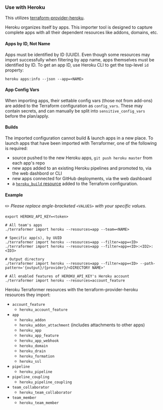 ### Use with Heroku

This utilizes [terraform-provider-heroku](https://registry.terraform.io/providers/heroku/heroku/latest).

Heroku organizes itself by apps. This importer tool is designed to capture complete apps with all their dependent resources like addons, domains, etc.

#### Apps by ID, Not Name

Apps must be identified by ID (UUID). Even though some resources may import successfully when filtering by app name, apps themselves must be identified by ID. To get an app ID, use Heroku CLI to get the top-level `id` property:

```
heroku apps:info --json --app=<NAME>
```

#### App Config Vars

When importing apps, their settable config vars (those not from add-ons) are added to the Terraform configuration as `config_vars`. These may contain secrets, and can manually be split into `sensitive_config_vars` before the plan/apply.

#### Builds

The imported configuration cannot build & launch apps in a new place. To launch apps that have been imported with Terraformer, one of the following is required:
* source pushed to the new Heroku apps, `git push heroku master` from each app's repo
* new apps added to an existing Heroku pipelines and promoted to, via the web dashbord or CLI
* new apps connected for GitHub deployments, via the web dashboard
* a [`heroku_build` resource](https://registry.terraform.io/providers/heroku/heroku/latest/docs/resources/build) added to the Terraform configuration.

#### Example

✏️  *Please replace angle-bracketed* `<VALUES>` *with your specific values.*

```
export HEROKU_API_KEY=<token>

# All team's apps
./terraformer import heroku --resources=app --team=<NAME>

# Specific app(s), by UUID
./terraformer import heroku --resources=app --filter=app=<ID>
./terraformer import heroku --resources=app --filter=app=<ID>:<ID2>:<ID3>

# Output directory
./terraformer import heroku --resources=app --filter=app=<ID> --path-pattern='{output}/{provider}/<DIRECTORY NAME>'

# All enabled features of HEROKU_API_KEY's Heroku account
./terraformer import heroku --resources=account_feature
```

Heroku Terraformer resources with the terraform-provider-heroku resources they import:

*   `account_feature`
    * `heroku_account_feature`
*   `app`
    * `heroku_addon`
    * `heroku_addon_attachment` (includes attachments to other apps)
    * `heroku_app`
    * `heroku_app_feature`
    * `heroku_app_webhook`
    * `heroku_domain`
    * `heroku_drain`
    * `heroku_formation`
    * `heroku_ssl`
*   `pipeline`
    * `heroku_pipeline`
*   `pipeline_coupling`
    * `heroku_pipeline_coupling`
*   `team_collaborator`
    * `heroku_team_collaborator`
*   `team_member`
    * `heroku_team_member`


